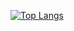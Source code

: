 [![Top Langs](https://github-readme-stats.vercel.app/api/top-langs/?username=mon50&layout=compact&theme=onedark)](https://github.com/anuraghazra/github-readme-stats)
<!--
[![Anurag's GitHub stats](https://github-readme-stats.vercel.app/api?username=mon50)](https://github.com/anuraghazra/github-readme-stats)

**mon50/mon50** is a ✨ _special_ ✨ repository because its `README.md` (this file) appears on your GitHub profile.

Here are some ideas to get you started:

- 🔭 I’m currently working on ...
- 🌱 I’m currently learning ...
- 👯 I’m looking to collaborate on ...
- 🤔 I’m looking for help with ...
- 💬 Ask me about ...
- 📫 How to reach me: ...
- 😄 Pronouns: ...
- ⚡ Fun fact: ...
-->
